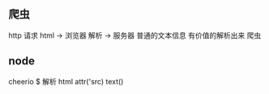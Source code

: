  ## 爬虫
 http 请求
  html -> 浏览器 解析
       -> 服务器 普通的文本信息 有价值的解析出来 爬虫
    
## node 
 cheerio $ 解析 html attr('src) text()